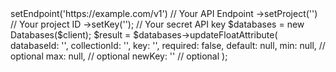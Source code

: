 <?php

use Appwrite\Client;
use Appwrite\Services\Databases;

$client = (new Client())
    ->setEndpoint('https://example.com/v1') // Your API Endpoint
    ->setProject('<YOUR_PROJECT_ID>') // Your project ID
    ->setKey('<YOUR_API_KEY>'); // Your secret API key

$databases = new Databases($client);

$result = $databases->updateFloatAttribute(
    databaseId: '<DATABASE_ID>',
    collectionId: '<COLLECTION_ID>',
    key: '',
    required: false,
    default: null,
    min: null, // optional
    max: null, // optional
    newKey: '' // optional
);